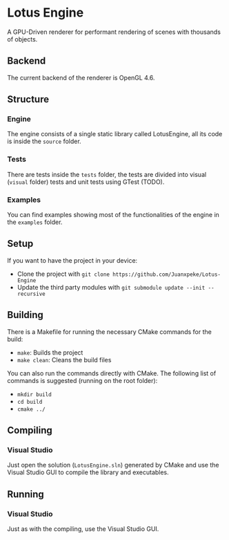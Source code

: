 # Lotus Engine

A GPU-Driven renderer for performant rendering of scenes with thousands of objects.



## Backend

The current backend of the renderer is OpenGL 4.6.



## Structure

### Engine

The engine consists of a single static library called LotusEngine, all its code is inside the ```source``` folder. 

### Tests

There are tests inside the ```tests``` folder, the tests are divided into visual (```visual``` folder) tests and unit tests using GTest (TODO).

### Examples

You can find examples showing most of the functionalities of the engine in the ```examples``` folder.


## Setup

If you want to have the project in your device:

- Clone the project with ```git clone https://github.com/Juanxpeke/Lotus-Engine```
- Update the third party modules with ```git submodule update --init --recursive```

## Building

There is a Makefile for running the necessary CMake commands for the build:

- ```make```: Builds the project
- ```make clean```: Cleans the build files 

You can also run the commands directly with CMake. The following list of commands is suggested (running on the root folder):

- ```mkdir build```
- ```cd build```
- ```cmake ../```



## Compiling

### Visual Studio

Just open the solution (```LotusEngine.sln```) generated by CMake and use the Visual Studio GUI to compile the library and executables.



## Running

### Visual Studio

Just as with the compiling, use the Visual Studio GUI.